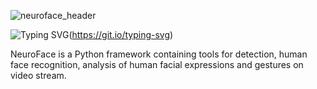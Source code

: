 ![neuroface_header](https://user-images.githubusercontent.com/83948828/178101505-a6654269-c692-41f1-b508-9ff51068fd3f.jpg)

![Typing SVG](https://readme-typing-svg.herokuapp.com?size=200&color=F7F7F7&center=true&vCenter=true&width=1875&height=625&lines=NeuroFace)(https://git.io/typing-svg)

NeuroFace is a Python framework containing tools for detection, human face recognition, analysis of human facial expressions and gestures on video stream.
